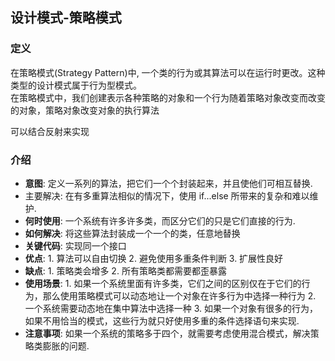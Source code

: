 ## 设计模式-策略模式

### 定义
在策略模式(Strategy Pattern)中, 一个类的行为或其算法可以在运行时更改。这种类型的设计模式属于行为型模式。  
在策略模式中，我们创建表示各种策略的对象和一个行为随着策略对象改变而改变的对象，策略对象改变对象的执行算法

可以结合反射来实现

### 介绍
- **意图**: 定义一系列的算法，把它们一个个封装起来，并且使他们可相互替换.
- 主要解决: 在有多重算法相似的情况下，使用 if...else 所带来的复杂和难以维护.
- **何时使用**: 一个系统有许多许多类，而区分它们的只是它们直接的行为.
- **如何解决**: 将这些算法封装成一个一个的类，任意地替换
- **关键代码**: 实现同一个接口
- **优点**:  1. 算法可以自由切换 2. 避免使用多重条件判断 3. 扩展性良好
- **缺点**: 1. 策略类会增多 2. 所有策略类都需要都歪暴露
- **使用场景**: 1. 如果一个系统里面有许多类，它们之间的区别仅在于它们的行为，那么使用策略模式可以动态地让一个对象在许多行为中选择一种行为 2. 一个系统需要动态地在集中算法中选择一种 3. 如果一个对象有很多的行为，如果不用恰当的模式，这些行为就只好使用多重的条件选择语句来实现.
- **注意事项**: 如果一个系统的策略多于四个，就需要考虑使用混合模式，解决策略类膨胀的问题.
